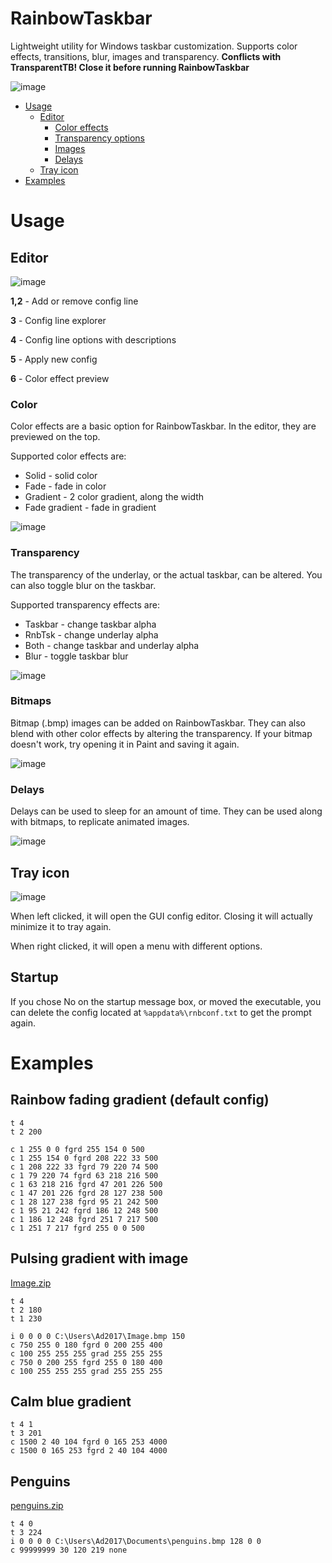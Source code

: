 # RainbowTaskbar
Lightweight utility for Windows taskbar customization. Supports color effects, transitions, blur, images and transparency.
**Conflicts with TransparentTB! Close it before running RainbowTaskbar**


![image](https://user-images.githubusercontent.com/39013925/127749893-c171da6b-6dc3-4539-8ccb-9f54dc2675cf.png)

- [Usage](#usage)
   - [Editor](#editor)
      - [Color effects](#color)
      - [Transparency options](#transparency)
      - [Images](#bitmaps)
      - [Delays](#delays)
   - [Tray icon](#tray-icon)
- [Examples](#examples)

# Usage
## Editor
![image](https://user-images.githubusercontent.com/39013925/136743214-a4355570-f94e-41d1-b482-c5c87706ec77.png)

**1,2** - Add or remove config line

**3** - Config line explorer

**4** - Config line options with descriptions

**5** - Apply new config

**6** - Color effect preview



### Color
Color effects are a basic option for RainbowTaskbar.
In the editor, they are previewed on the top.

Supported color effects are:
- Solid - solid color
- Fade - fade in color
- Gradient - 2 color gradient, along the width
- Fade gradient - fade in gradient

![image](https://user-images.githubusercontent.com/39013925/137605831-1e4b7caa-61d0-4a7a-9609-a8b6891e6c53.png)


### Transparency
The transparency of the underlay, or the actual taskbar, can be altered. You can also toggle blur on the taskbar.

Supported transparency effects are:
- Taskbar - change taskbar alpha
- RnbTsk - change underlay alpha
- Both - change taskbar and underlay alpha
- Blur - toggle taskbar blur

![image](https://user-images.githubusercontent.com/39013925/137605833-33f2da34-a24d-429e-8ef3-4d2d09145210.png)


### Bitmaps
Bitmap (.bmp) images can be added on RainbowTaskbar. They can also blend with other color effects by altering the transparency.
If your bitmap doesn't work, try opening it in Paint and saving it again.

![image](https://user-images.githubusercontent.com/39013925/137605838-b97c7abe-0beb-4525-8724-cdd67e355cda.png)

### Delays
Delays can be used to sleep for an amount of time. They can be used along with bitmaps, to replicate animated images.

![image](https://user-images.githubusercontent.com/39013925/137605869-ac5a574a-f8fb-4aac-9db4-d21d86d995f6.png)


## Tray icon
![image](https://user-images.githubusercontent.com/39013925/136702026-0333b00b-5af4-4014-9868-a092ef89acfd.png)

When left clicked, it will open the GUI config editor. Closing it will actually minimize it to tray again.

When right clicked, it will open a menu with different options.

## Startup
If you chose No on the startup message box, or moved the executable, you can delete the config located at `%appdata%\rnbconf.txt` to get the prompt again.


# Examples
## Rainbow fading gradient (default config)
```
t 4
t 2 200

c 1 255 0 0 fgrd 255 154 0 500
c 1 255 154 0 fgrd 208 222 33 500
c 1 208 222 33 fgrd 79 220 74 500
c 1 79 220 74 fgrd 63 218 216 500
c 1 63 218 216 fgrd 47 201 226 500
c 1 47 201 226 fgrd 28 127 238 500
c 1 28 127 238 fgrd 95 21 242 500
c 1 95 21 242 fgrd 186 12 248 500
c 1 186 12 248 fgrd 251 7 217 500
c 1 251 7 217 fgrd 255 0 0 500
```

## Pulsing gradient with image
[Image.zip](https://github.com/ad2017gd/RainbowTaskbar/files/7358492/Image.zip)
```
t 4
t 2 180
t 1 230

i 0 0 0 0 C:\Users\Ad2017\Image.bmp 150
c 750 255 0 180 fgrd 0 200 255 400
c 100 255 255 255 grad 255 255 255
c 750 0 200 255 fgrd 255 0 180 400
c 100 255 255 255 grad 255 255 255

```

## Calm blue gradient
```
t 4 1
t 3 201
c 1500 2 40 104 fgrd 0 165 253 4000
c 1500 0 165 253 fgrd 2 40 104 4000
```

## Penguins
[penguins.zip](https://github.com/ad2017gd/RainbowTaskbar/files/7358490/penguins.zip)
```
t 4 0
t 3 224
i 0 0 0 0 C:\Users\Ad2017\Documents\penguins.bmp 128 0 0
c 99999999 30 120 219 none
```

### 

